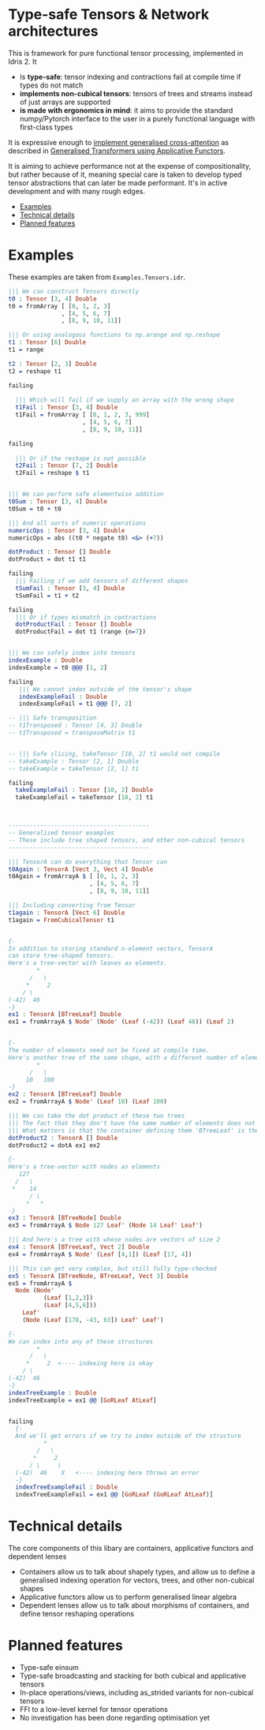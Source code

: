 # Type-safe Tensors & Network architectures

This is framework for pure functional tensor processing, implemented in Idris 2. It
* Is **type-safe**: tensor indexing and contractions fail at compile time if types do not match
* **implements non-cubical tensors**: tensors of trees and streams instead of just arrays are supported
* **is made with ergonomics in mind**: it aims to provide the standard numpy/Pytorch interface to the user in a purely functional language with first-class types


It is expressive enough to [implement generalised cross-attention](https://github.com/bgavran/TypeSafe_Tensors/blob/main/Architectures/Attention.idr#L19) as described in [Generalised Transformers using Applicative Functors](https://glaive-research.org/2025/02/11/Generalized-Transformers-from-Applicative-Functors.html).

It is aiming to achieve performance not at the expense of compositionality, but rather because of it, meaning special care is taken to develop typed tensor abstractions that can later be made performant. It's in active development and with many rough edges.

* [Examples](#Examples)
* [Technical details](#Technical-details)
* [Planned features](#Planned-features)

# Examples

These examples are taken from `Examples.Tensors.idr`.

```idris
||| We can construct Tensors directly
t0 : Tensor [3, 4] Double
t0 = fromArray [ [0, 1, 2, 3]
               , [4, 5, 6, 7]
               , [8, 9, 10, 11]]

||| Or using analogous functions to np.arange and np.reshape
t1 : Tensor [6] Double
t1 = range

t2 : Tensor [2, 3] Double
t2 = reshape t1

failing
  
  ||| Which will fail if we supply an array with the wrong shape
  t1Fail : Tensor [3, 4] Double
  t1Fail = fromArray [ [0, 1, 2, 3, 999]
                     , [4, 5, 6, 7]
                     , [8, 9, 10, 11]]

failing
  
  ||| Or if the reshape is not possible
  t2Fail : Tensor [7, 2] Double
  t2Fail = reshape $ t1


||| We can perform safe elementwise addition
t0Sum : Tensor [3, 4] Double
t0Sum = t0 + t0

||| And all sorts of numeric operations
numericOps : Tensor [3, 4] Double
numericOps = abs ((t0 * negate t0) <&> (+7))

dotProduct : Tensor [] Double
dotProduct = dot t1 t1

failing
  ||| Failing if we add tensors of different shapes
  tSumFail : Tensor [3, 4] Double
  tSumFail = t1 + t2

failing
  ||| Or if types mismatch in contractions
  dotProductFail : Tensor [] Double
  dotProductFail = dot t1 (range {n=7})


||| We can safely index into tensors
indexExample : Double
indexExample = t0 @@@ [1, 2]

failing
   ||| We cannot index outside of the tensor's shape
   indexExampleFail : Double
   indexExampleFail = t1 @@@ [7, 2]

-- ||| Safe transposition
-- t1Transposed : Tensor [4, 3] Double
-- t1Transposed = transposeMatrix t1


-- ||| Safe slicing, takeTensor [10, 2] t1 would not compile
-- takeExample : Tensor [2, 1] Double
-- takeExample = takeTensor [2, 1] t1

failing
  takeExampleFail : Tensor [10, 2] Double
  takeExampleFail = takeTensor [10, 2] t1



----------------------------------------
-- Generalised tensor examples
-- These include tree shaped tensors, and other non-cubical tensors
----------------------------------------

||| TensorA can do everything that Tensor can
t0Again : TensorA [Vect 3, Vect 4] Double
t0Again = fromArrayA $ [ [0, 1, 2, 3]
                       , [4, 5, 6, 7]
                       , [8, 9, 10, 11]]

||| Including converting from Tensor
t1again : TensorA [Vect 6] Double
t1again = FromCubicalTensor t1


{- 
In addition to storing standard n-element vectors, TensorA
can store tree-shaped tensors. 
Here's a tree-vector with leaves as elements.
        *
      /   \
     *     2 
    / \
(-42)  46 
-}
ex1 : TensorA [BTreeLeaf] Double
ex1 = fromArrayA $ Node' (Node' (Leaf (-42)) (Leaf 46)) (Leaf 2)


{- 
The number of elements need not be fixed at compile time.
Here's another tree of the same shape, with a different number of elements
        *
      /   \
     10   100 
-}
ex2 : TensorA [BTreeLeaf] Double
ex2 = fromArrayA $ Node' (Leaf 10) (Leaf 100)

||| We can take the dot product of these two trees
||| The fact that they don't have the same number of elements does not matter
||| What matters is that the container defining them 'BTreeLeaf' is the same
dotProduct2 : TensorA [] Double
dotProduct2 = dotA ex1 ex2

{- 
Here's a tree-vector with nodes as elements
   127
  /   \
 *    14     
      / \
     *   * 
-}
ex3 : TensorA [BTreeNode] Double
ex3 = fromArrayA $ Node 127 Leaf' (Node 14 Leaf' Leaf')

||| And here's a tree with whose nodes are vectors of size 2
ex4 : TensorA [BTreeLeaf, Vect 2] Double
ex4 = fromArrayA $ Node' (Leaf [4,1]) (Leaf [17, 4])

||| This can get very complex, but still fully type-checked
ex5 : TensorA [BTreeNode, BTreeLeaf, Vect 3] Double
ex5 = fromArrayA $
  Node (Node'
          (Leaf [1,2,3])
          (Leaf [4,5,6]))
    Leaf'
    (Node (Leaf [178, -43, 63]) Leaf' Leaf')

{- 
We can index into any of these structures
        *
      /   \
     *     2  <---- indexing here is okay
    / \
(-42)  46 
-}
indexTreeExample : Double
indexTreeExample = ex1 @@ [GoRLeaf AtLeaf]


failing
  {- 
  And we'll get errors if we try to index outside of the structure
          *
        /   \
       *     2  
      / \     \
  (-42)  46    X   <---- indexing here throws an error
  -}
  indexTreeExampleFail : Double
  indexTreeExampleFail = ex1 @@ [GoRLeaf (GoRLeaf AtLeaf)]
```

# Technical details

The core components of this libary are containers, applicative functors and dependent lenses
* Containers allow us to talk about shapely types, and allow us to define a generalised indexing operation for vectors, trees, and other non-cubical shapes
* Applicative functors allow us to perform generalised linear algebra
* Dependent lenses allow us to talk about morphisms of containers, and define tensor reshaping operations


# Planned features
* Type-safe einsum
* Type-safe broadcasting and stacking for both cubical and applicative tensors
* In-place operations/views, including as_strided variants for non-cubical tensors
* FFI to a low-level kernel for tensor operations
* No investigation has been done regarding optimisation yet